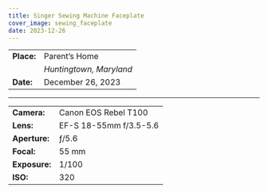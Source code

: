 ```yaml
---
title: Singer Sewing Machine Faceplate
cover_image: sewing_faceplate
date: 2023-12-26
---
```




|    |    |
| -- | -- |
| **Place:** | Parent’s Home |
|            | *Huntingtown, Maryland* |
| **Date:** | December 26, 2023 |

---

|    |    |
| -- | -- |
| **Camera:** | Canon EOS Rebel T100  |
| **Lens:**   | EF-S 18-55mm f/3.5-5.6 |
| **Aperture:** | ƒ/5.6 |
| **Focal:**    | 55 mm |
| **Exposure:** | 1/100 |
| **ISO:**      | 320  |